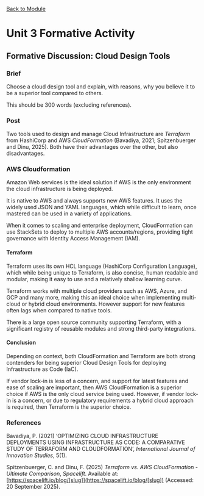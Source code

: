 [Back to Module](./README.md)

# Unit 3 Formative Activity

## Formative Discussion: Cloud Design Tools

### Brief
Choose a cloud design tool and explain, with reasons, why you believe it to be a superior tool compared to others.

This should be 300 words (excluding references).

### Post

Two tools used to design and manage Cloud Infrastructure are _Terraform_ from HashiCorp and AWS _CloudFormation_ (Bavadiya, 2021; Spitzenbuerger and Dinu, 2025). Both have their advantages over the other, but also disadvantages. 

### AWS Cloudformation

Amazon Web services is the ideal solution if AWS is the only environment the cloud infrastructure is being deployed. 

It is native to AWS and always supports new AWS features. It uses the widely used JSON and YAML languages, which while difficult to learn, once mastered can be used in a variety of applications. 

When it comes to scaling and enterprise deployment, CloudFormation can use StackSets to deploy to multiple AWS accounts/regions, providing tight governance with Identity Access Management (IAM).

#### Terraform

Terraform uses its own HCL language (HashiCorp Configuration Language), which while being unique to Terraform, is also concise, human readable and modular, making it easy to use and a relatively shallow learning curve. 

Terraform works with multiple cloud providers such as AWS, Azure, and GCP and many more, making this an ideal choice when implementing multi-cloud or hybrid cloud environments. However support for new features often lags when compared to native tools. 

There is a large open source community supporting Terraform, with a significant registry of reusable modules and strong third-party integrations. 

#### Conclusion

Depending on context, both CloudFormation and Terraform are both strong contenders for being superior Cloud Design Tools for deploying Infrastructure as Code (IaC). 

If vendor lock-in is less of a concern, and support for latest features and ease of scaling are important, then AWS CloudFormation is a superior choice if AWS is the only cloud service being used. However, if vendor lock-in is a concern, or due to regulatory requirements a hybrid cloud approach is required, then Terraform is the superior choice. 

### References
Bavadiya, P. (2021) ‘OPTIMIZING CLOUD INFRASTRUCTURE DEPLOYMENTS USING INFRASTRUCTURE AS CODE: A COMPARATIVE STUDY OF TERRAFORM AND CLOUDFORMATION’, _International Journal of Innovation Studies_, 5(1).

Spitzenbuerger, C. and Dinu, F. (2025) _Terraform vs. AWS CloudFormation - Ultimate Comparison_, _Spacelift_. Available at: [https://spacelift.io/blog/[slug]](https://spacelift.io/blog/[slug]) (Accessed: 20 September 2025).